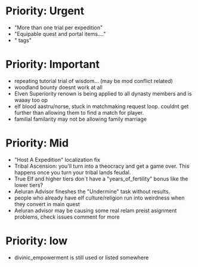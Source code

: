 # Priority: Urgent
- "More than one trial per expedition"
- "Equipable quest and portal items...."
- "<insert name> tags"

# Priority: Important
- repeating tutorial trial of wisdom... (may be mod conflict related)
- woodland bounty doesnt work at all
- Elven Superiority renown is being applied to all dynasty members and is waaay too op
- elf blood aastru/norse, stuck in matchmaking request loop. couldnt get further than allowing them to find a match for player.
- familial familarity may not be allowing family marriage

# Priority: Mid
- "Host A Expedition" localization fix
- Tribal Ascension: you'll turn into a theocracy and get a game over. This happens once you turn your tribal lands feudal.
- True Elf and higher tiers don´t have a "years_of_fertility" bonus like the lower tiers?
- Aeluran Advisor fineshes the "Undermine" task without results.
- people who already have elf culture/religion run into weirdness when they convert in main quest
- Aeluran advisor may be causing some real relam preist asignment problems, check issues comment for more

# Priority: low
- divinic_empowerment is still used or listed somewhere
